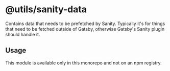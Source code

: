 # @utils/sanity-data

Contains data that needs to be prefetched by Sanity. Typically it's for things that need to be fetched outside of Gatsby, otherwise Gatsby's Sanity plugin should handle it.

## Usage

This module is available only in this monorepo and not on an npm registry.